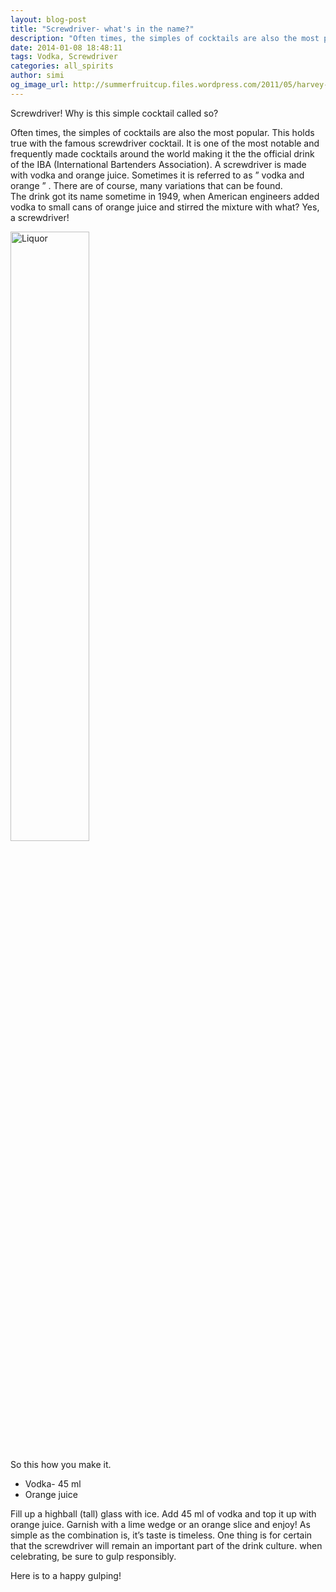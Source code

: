 ```yaml
---
layout: blog-post
title: "Screwdriver- what's in the name?"
description: "Often times, the simples of cocktails are also the most popular. This holds true with the famous screwdriver cocktail. It is one of the most notable and frequently made cocktails around the world making it the the official drink of the IBA."
date: 2014-01-08 18:48:11
tags: Vodka, Screwdriver
categories: all_spirits
author: simi
og_image_url: http://summerfruitcup.files.wordpress.com/2011/05/harvey-wallbanger.jpg
---
```


  Screwdriver! Why is this simple cocktail called so?


Often times, the simples of cocktails are also the most popular. This holds true with the famous screwdriver cocktail. It is one of the most notable and frequently made cocktails around the world making it the the official drink of the IBA (International Bartenders Association).
A screwdriver is made with vodka and orange juice. Sometimes it is referred to as ” vodka and orange ” . There are of course, many variations that can be found.  
The drink got its name sometime in 1949, when American engineers added vodka to small cans of orange juice and stirred the mixture with what? Yes, a screwdriver!
 
 <img src="http://withfriendship.com/images/g/33402/Screwdriver-(cocktail)-image.jpg" alt="Liquor" width="50%"/>

 So this how you make it.

* Vodka- 45 ml
* Orange juice 


Fill up a highball (tall) glass with ice. Add 45 ml of vodka and top it up with orange juice. Garnish with a lime wedge or an orange slice and enjoy!
As simple as the combination is, it’s taste is timeless. One thing is for certain that the screwdriver will remain an important part of the drink culture. when celebrating, be sure to gulp responsibly.
 
 Here is to a happy gulping!
